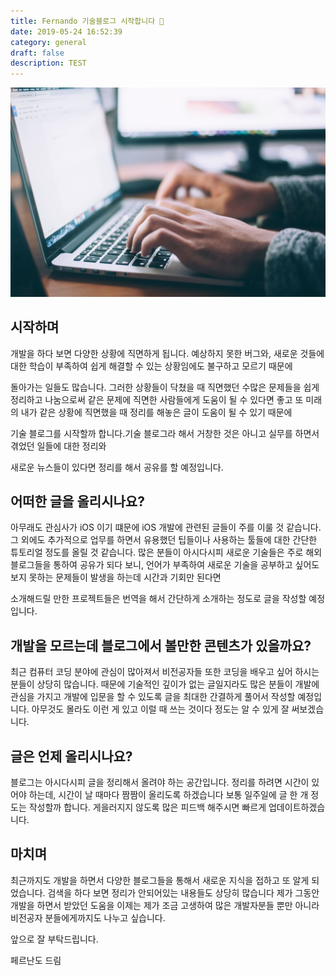 ```yaml
---
title: Fernando 기술블로그 시작합니다 🚀
date: 2019-05-24 16:52:39
category: general
draft: false
description: TEST
---
```



<img src="../../assets/2019-05-24/content.jpg">

## 시작하며
개발을 하다 보면 다양한 상황에 직면하게 됩니다.
예상하지 못한 버그와, 새로운 것들에 대한 학습이 부족하여 쉽게 해결할 수 있는 상황임에도 불구하고 모르기 때문에

돌아가는 일들도 많습니다. 그러한 상황들이 닥쳤을 때 직면했던 수많은 문제들을 쉽게 정리하고 나눔으로써 같은 문제에 직면한 사람들에게 도움이 될 수 있다면 좋고 또 미래의 내가 같은 상황에 직면했을 때 정리를 해놓은 글이 도움이 될 수 있기 때문에

기술 블로그를 시작할까 합니다.기술 블로그라 해서 거창한 것은 아니고 실무를 하면서 겪었던 일들에 대한 정리와

새로운 뉴스들이 있다면 정리를 해서 공유를 할 예정입니다. 

## 어떠한 글을 올리시나요?
아무래도 관심사가 iOS 이기 떄문에 iOS 개발에 관련된 글들이 주를 이룰 것 같습니다.
그 외에도 추가적으로 업무를 하면서 유용했던 팁들이나 사용하는 툴들에 대한 간단한 튜토리얼 정도를 올릴 것 같습니다.
많은 분들이 아시다시피 새로운 기술들은 주로 해외 블로그들을 통하여 공유가 되다 보니,
언어가 부족하여 새로운 기술을 공부하고 싶어도 보지 못하는 문제들이 발생을 하는데 시간과 기회만 된다면

소개해드릴 만한 프로젝트들은 번역을 해서 간단하게 소개하는 정도로 글을 작성할 예정입니다.

## 개발을 모르는데 블로그에서 볼만한 콘텐츠가 있을까요?
최근 컴퓨터 코딩 분야에 관심이 많아져서 비전공자들 또한 코딩을 배우고 싶어 하시는 분들이 상당히 많습니다.
때문에 기술적인 깊이가 없는 글일지라도 많은 분들이 개발에 관심을 가지고 개발에 입문을 할 수 있도록
글을 최대한 간결하게 풀어서 작성할 예정입니다. 아무것도 몰라도 이런 게 있고 이럴 때 쓰는 것이다 정도는 알 수 있게 잘 써보겠습니다.

## 글은 언제 올리시나요?
블로그는 아시다시피 글을 정리해서 올려야 하는 공간입니다.
정리를 하려면 시간이 있어야 하는데, 시간이 날 때마다 짬짬이 올리도록 하겠습니다
보통 일주일에 글 한 개 정도는 작성할까 합니다. 게을러지지 않도록 많은 피드백 해주시면 빠르게 업데이트하겠습니다.

## 마치며
최근까지도 개발을 하면서 다양한 블로그들을 통해서 새로운 지식을 접하고 또 알게 되었습니다.
검색을 하다 보면 정리가 안되어있는 내용들도 상당히 많습니다
제가 그동안 개발을 하면서 받았던 도움을 이제는 제가 조금 고생하여
많은 개발자분들 뿐만 아니라 비전공자 분들에게까지도 나누고 싶습니다.

앞으로 잘 부탁드립니다.

페르난도 드림
